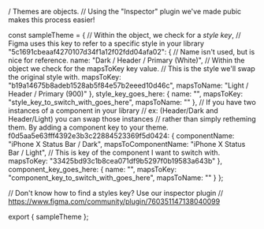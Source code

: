 / Themes are objects.
// Using the "Inspector" plugin we've made pubic makes this process easier!

const sampleTheme = {
  // Within the object, we check for a *style key*,
  // Figma uses this key to refer to a specific style in your library
  "5c1691cbeaaf4270107d34f1a12f02fdd04afa02": {
    // Name isn't used, but is nice for reference.
    name: "Dark / Header / Primary (White)",
    // Within the object we check for the mapsToKey key value.
    // This is the style we'll swap the original style with.
    mapsToKey: "b19a14675b8adeb1528ab5f84e57b2eeed10d46c",
    mapsToName: "Light / Header / Primary (900)"
  },
  style_key_goes_here: {
    name: "",
    mapsToKey: "style_key_to_switch_with_goes_here",
    mapsToName: ""
  },
  // If you have two instances of a component in your library
  // ex: (Header/Dark and Header/Light) you can swap those instances
  // rather than simply retheming them. By adding a component key to your theme.
  f0d5aa5e63fff4392e3b3c22884523369f5d0424: {
    componentName: "iPhone X Status Bar / Dark",
    mapsToComponentName: "iPhone X Status Bar / Light",
    // This is key of the component I want to switch with.
    mapsToKey: "33425bd93c1b8cea071df9b5297f0b19583a643b"
  },
  component_key_goes_here: {
    name: "",
    mapsToKey: "component_key_to_switch_with_goes_here",
    mapsToName: ""
  }
};

// Don't know how to find a styles key? Use our inspector plugin
// https://www.figma.com/community/plugin/760351147138040099

export { sampleTheme };
